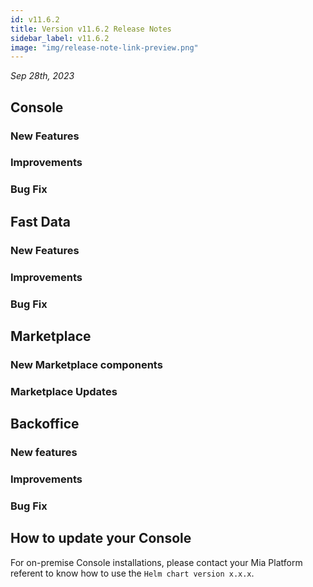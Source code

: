 ```yaml
---
id: v11.6.2
title: Version v11.6.2 Release Notes
sidebar_label: v11.6.2
image: "img/release-note-link-preview.png"
---
```


_Sep 28th, 2023_

## Console

### New Features

### Improvements

### Bug Fix

## Fast Data

### New Features

### Improvements

### Bug Fix

## Marketplace

### New Marketplace components

### Marketplace Updates

## Backoffice

### New features

### Improvements

### Bug Fix

## How to update your Console

For on-premise Console installations, please contact your Mia Platform referent to know how to use the `Helm chart version x.x.x`.
